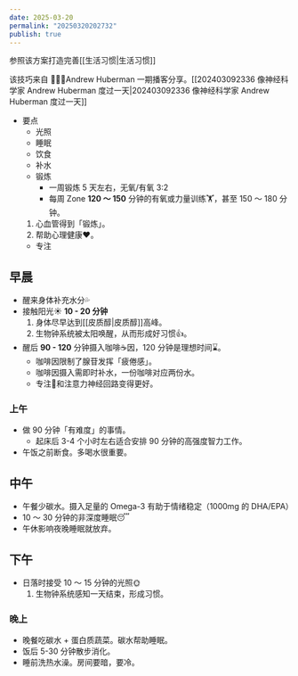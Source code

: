 ```yaml
---
date: 2025-03-20
permalink: "20250320202732"
publish: true
---
```

参照该方案打造完善[[生活习惯|生活习惯]]  
  
该技巧来自 🙎🏻‍♂️Andrew Huberman 一期播客分享。[[202403092336 像神经科学家 Andrew Huberman 度过一天|202403092336 像神经科学家 Andrew Huberman 度过一天]]  
- 要点  
	- 光照  
	- 睡眠  
	- 饮食  
	- 补水  
	- 锻炼  
		- 一周锻炼 5 天左右，无氧/有氧 3:2  
		- 每周 Zone **120 ～ 150** 分钟的有氧或力量训练🏋️，甚至 150 ～ 180 分钟。  
	1. 心血管得到「锻炼」。  
	2. 帮助心理健康❤️。  
	- 专注  
## 早晨  
- 醒来身体补充水分💦  
- 接触阳光☀️ **10 - 20 分钟**  
	1. 身体尽早达到[[皮质醇|皮质醇]]高峰。  
	2. 生物钟系统被太阳唤醒，从而形成好习惯👍。  
- 醒后 **90 - 120** 分钟摄入咖啡☕️因，120 分钟是理想时间⌛️。  
	- 咖啡因限制了腺苷发挥「疲倦感」。  
	- 咖啡因摄入需即时补水，一份咖啡对应两份水。  
	- 专注🧘和注意力神经回路变得更好。  
### 上午  
- 做 90 分钟「有难度」的事情。  
	- 起床后 3-4 个小时左右适合安排 90 分钟的高强度智力工作。  
- 午饭之前断食。多喝水很重要。  
## 中午  
- 午餐少碳水。摄入足量的 Omega-3 有助于情绪稳定（1000mg 的 DHA/EPA）  
- 10 ～ 30 分钟的非深度睡眠😴   
- 午休影响夜晚睡眠就放弃。  
  
## 下午  
- 日落时接受 10 ～ 15 分钟的光照🌞  
	1. 生物钟系统感知一天结束，形成习惯。  
### 晚上  
- 晚餐吃碳水 + 蛋白质蔬菜。碳水帮助睡眠。  
- 饭后 5-30 分钟散步消化。  
- 睡前洗热水澡。房间要暗，要冷。  
